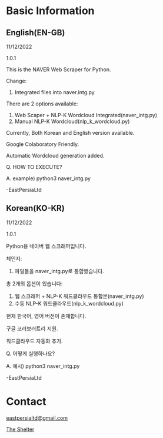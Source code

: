 # Basic Information

## English(EN-GB)
11/12/2022

1.0.1

This is the NAVER Web Scraper for Python.

Change:

1. Integrated files into naver.intg.py

There are 2 options available:
1. Web Scaper + NLP-K Wordcloud Integrated(naver_intg.py)
1. Manual NLP-K Wordcloud(nlp_k_wordcloud.py)

Currently, Both Korean and English version available.

Google Colaboratory Friendly.

Automatic Wordcloud generation added.

Q. HOW TO EXECUTE?

A. example) python3 naver_intg.py

-EastPersiaLtd

## Korean(KO-KR)
11/12/2022

1.0.1

Python용 네이버 웹 스크래퍼입니다.

체인지:
1. 파일들을 naver_intg.py로 통합했습니다.

총 2개의 옵션이 있습니다:
1. 웹 스크래퍼 + NLP-K 워드클라우드 통합본(naver_intg.py)
1. 수동 NLP-K 워드클라우드(nlp_k_wordcloud.py)

현재 한국어, 영어 버전이 존재합니다.

구글 코러보러트리 지원.

워드클라우드 자동화 추가.

Q. 어떻게 실행하나요?

A. 예시) python3 naver_intg.py

-EastPersiaLtd

# Contact
eastpersialtd@gmail.com

[The Shelter](https://sites.google.com/view/eastpersialtd)